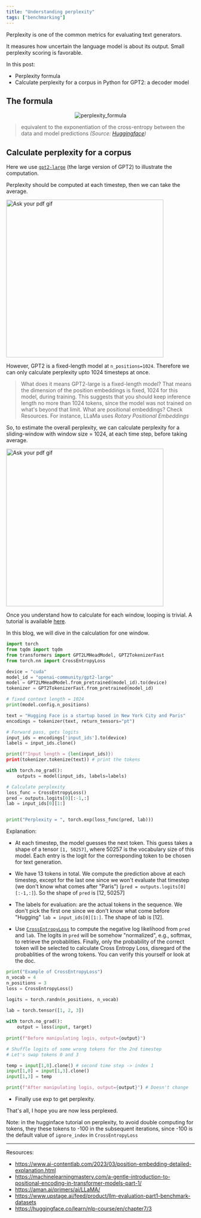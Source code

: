 ```yaml
---
title: "Understanding perplexity"
tags: ["benchmarking"]
---
```


Perplexity is one of the common metrics for evaluating text generators.

It measures how uncertain the language model is about its output. Small perplexity scoring is favorable.

In this post: 
- Perplexity formula
- Calculate perplexity for a corpus in Python for GPT2: a decoder model

## The formula


<p align="center">
  <img src="attachments/perplexity_formula.png" alt="perplexity_formula"/>
</p>

>equivalent to the exponentiation of the cross-entropy between the data and model predictions
>*(Source: [Huggingface](https://huggingface.co/docs/transformers/perplexity))*

## Calculate perplexity for a corpus

Here we use [`gpt2-large`](https://huggingface.co/openai-community/gpt2-large) (the large version of GPT2) to illustrate the computation.

Perplexity should be computed at each timestep, then we can take the average.

<img src="https://cdn-lfs.huggingface.co/datasets/huggingface/documentation-images/8e4421a0b180d9a5b5d8edee4705da19775ce52f80d297623cbbd29bdc406c9d?response-content-disposition=inline%3B+filename*%3DUTF-8%27%27ppl_full.gif%3B+filename%3D%22ppl_full.gif%22%3B&response-content-type=image%2Fgif&Expires=1713753252&Policy=eyJTdGF0ZW1lbnQiOlt7IkNvbmRpdGlvbiI6eyJEYXRlTGVzc1RoYW4iOnsiQVdTOkVwb2NoVGltZSI6MTcxMzc1MzI1Mn19LCJSZXNvdXJjZSI6Imh0dHBzOi8vY2RuLWxmcy5odWdnaW5nZmFjZS5jby9kYXRhc2V0cy9odWdnaW5nZmFjZS9kb2N1bWVudGF0aW9uLWltYWdlcy84ZTQ0MjFhMGIxODBkOWE1YjVkOGVkZWU0NzA1ZGExOTc3NWNlNTJmODBkMjk3NjIzY2JiZDI5YmRjNDA2YzlkP3Jlc3BvbnNlLWNvbnRlbnQtZGlzcG9zaXRpb249KiZyZXNwb25zZS1jb250ZW50LXR5cGU9KiJ9XX0_&Signature=FPJ-YipchsGlCBkNc8wCf01%7EyOScGY2dwzDv7vrROi8Ua4Bm5gjAaTMBQJG01NM8ZERWZPD7ZCTncjimRBON27FpA1N%7ECSuB5Q9Bee%7EVWcKLXNr6QtzMIyBlEHAUhH%7EYm7Khsm8tbLlmQ-kApwN9NBVoUt0Xv%7EIbTjv2i5pu5FCYKzSfey2KExnxKJEYRRxCBFLo7c5XZsaJITpo5MBgVq9POrcYT9oM-bs%7ETXIYgsBNd3T5XtXPfZu2Q6va3aEijz9awl8yngVuPAZUEH2EL64JsWLIFlKks2qMRHiJfBMAMGPBdsZPXNwErRhNWkq-km%7EHPgQGPFQriohdAK06xg__&Key-Pair-Id=KVTP0A1DKRTAX" alt="Ask your pdf gif"  width="420" />

However, GPT2 is a fixed-length model at `n_positions=1024`. Therefore we can only calculate perplexity upto 1024 timesteps at once.

>What does it means GPT2-large is a fixed-length model?
>That means the dimension of the position embeddings is fixed, 1024 for this model, during training. This suggests that you should keep inference length no more than 1024 tokens, since the model was not trained on what's beyond that limit.
>What are positional embeddings? Check Resources. For instance, LLaMa uses *Rotary Positional Embeddings*

So, to estimate the overall perplexity, we can calculate perplexity for a sliding-window with window size = 1024, at each time step, before taking average.

<img src="https://cdn-lfs.huggingface.co/datasets/huggingface/documentation-images/c85f2334f8f447a1dc314f697a27074f586a5f305b666472a3e7d9297297df15?response-content-disposition=inline%3B+filename*%3DUTF-8%27%27ppl_sliding.gif%3B+filename%3D%22ppl_sliding.gif%22%3B&response-content-type=image%2Fgif&Expires=1713753252&Policy=eyJTdGF0ZW1lbnQiOlt7IkNvbmRpdGlvbiI6eyJEYXRlTGVzc1RoYW4iOnsiQVdTOkVwb2NoVGltZSI6MTcxMzc1MzI1Mn19LCJSZXNvdXJjZSI6Imh0dHBzOi8vY2RuLWxmcy5odWdnaW5nZmFjZS5jby9kYXRhc2V0cy9odWdnaW5nZmFjZS9kb2N1bWVudGF0aW9uLWltYWdlcy9jODVmMjMzNGY4ZjQ0N2ExZGMzMTRmNjk3YTI3MDc0ZjU4NmE1ZjMwNWI2NjY0NzJhM2U3ZDkyOTcyOTdkZjE1P3Jlc3BvbnNlLWNvbnRlbnQtZGlzcG9zaXRpb249KiZyZXNwb25zZS1jb250ZW50LXR5cGU9KiJ9XX0_&Signature=nnTw4%7EbZHsfE-OezVio867j0Utqij848JqrQkwb8fyO7rX-Wn2R0TzeTXISzrogpHmGfrvNSpHFScPHvDBAGuAPTEB57uvE4nRwTFEMAM0M26zsHCBjJkWOOvyVLsvAA5HLjdy-vxpnIAejfdE00sT%7EW1-epjhBgEn%7ECnvpoVqhUM3LKwDiicBADWMP4WSiLLu-%7EjrIsXL8KRKHoPWVisBTZgLnNThtOHDzUvx3bn9EuQBVQ-qNssdHtAhy0PutY46BwAfxuTI-YIKvdrS7GPWlyqt8Wch04kCMioJ32gt5vqWb8r9O5jgPsY%7EPAjNS0Sod99j58XLOlFy5tyjczzw__&Key-Pair-Id=KVTP0A1DKRTAX" alt="Ask your pdf gif"  width="420" />

Once you understand how to calculate for each window, looping is trivial. A tutorial is available [here](https://huggingface.co/docs/transformers/perplexity).

In this blog, we will dive in the calculation for one window.


```python
import torch
from tqdm import tqdm
from transformers import GPT2LMHeadModel, GPT2TokenizerFast
from torch.nn import CrossEntropyLoss

device = "cuda"
model_id = "openai-community/gpt2-large"
model = GPT2LMHeadModel.from_pretrained(model_id).to(device)
tokenizer = GPT2TokenizerFast.from_pretrained(model_id)

# fixed context length = 1024
print(model.config.n_positions)

text = "Hugging Face is a startup based in New York City and Paris"
encodings = tokenizer(text, return_tensors="pt")

# Forward pass, gets logits 
input_ids = encodings['input_ids'].to(device)
labels = input_ids.clone()

print(f"Input length = {len(input_ids)})
print(tokenizer.tokenize(text)) # print the tokens

with torch.no_grad():
    outputs = model(input_ids, labels=labels)

# Calculate perplexity
loss_func = CrossEntropyLoss()
pred = outputs.logits[0][:-1,:]
lab = input_ids[0][1:]


print("Perplexity = ", torch.exp(loss_func(pred, lab)))
```
Explanation:
- At each timestep, the model guesses the next token. This guess takes a shape of a tensor `[1, 50257]`, where 50257 is the vocabulary size of this model. Each entry is the logit for the corresponding token to be chosen for text generation.
- We have 13 tokens in total. We compute the prediction above at each timestep, except for the  last one since we won't evaluate that timestep (we don't know what comes after "Paris") (`pred = outputs.logits[0][:-1,:]`). So the shape of `pred` is [12, 50257]
- The labels for evaluation: are the actual tokens in the sequence. We don't pick the first one since we don't know what come before "Hugging" `lab = input_ids[0][1:]`. The shape of lab is [12].

- Use [`CrossEntropyLoss`](https://pytorch.org/docs/stable/generated/torch.nn.CrossEntropyLoss.html) to compute the negative log likelihood from `pred` and `lab`. The logits in `pred` will be somehow "normalized", e.g., softmax, to retrieve the probablities. Finally, only the probability of the correct token will be selected to calculate Cross Entropy Loss, disregard of the probablities of the wrong tokens. You can verify this yourself or look at the doc.

```python
print("Example of CrossEntropyLoss")
n_vocab = 4
n_positions = 3
loss = CrossEntropyLoss()

logits = torch.randn(n_positions, n_vocab)

lab = torch.tensor([1, 2, 3])
    
with torch.no_grad():
    output = loss(input, target)
    
print(f"Before manipulating logis, output={output}")

# Shuffle logits of some wrong tokens for the 2nd timestep
# Let's swap tokens 0 and 3

temp = input[1,0].clone() # second time step -> index 1
input[1,0] = input[1,3].clone()
input[1,3] = temp

print(f"After manipulating logis, output={output}") # Doesn't change
```

- Finally use exp to get perplexity.

That's all, I hope you are now less perplexed.

Note: in the hugginface tutorial on perplexity, to avoid double computing for tokens, they these tokens to -100 in the subsequent iterations, since -100 is the default value of `ignore_index` in `CrossEntropyLoss`

---
Resources:

- https://www.ai-contentlab.com/2023/03/position-embedding-detailed-explanation.html
- https://machinelearningmastery.com/a-gentle-introduction-to-positional-encoding-in-transformer-models-part-1/
- https://aman.ai/primers/ai/LLaMA/
- https://www.upstage.ai/feed/product/llm-evaluation-part1-benchmark-datasets
- https://huggingface.co/learn/nlp-course/en/chapter7/3
